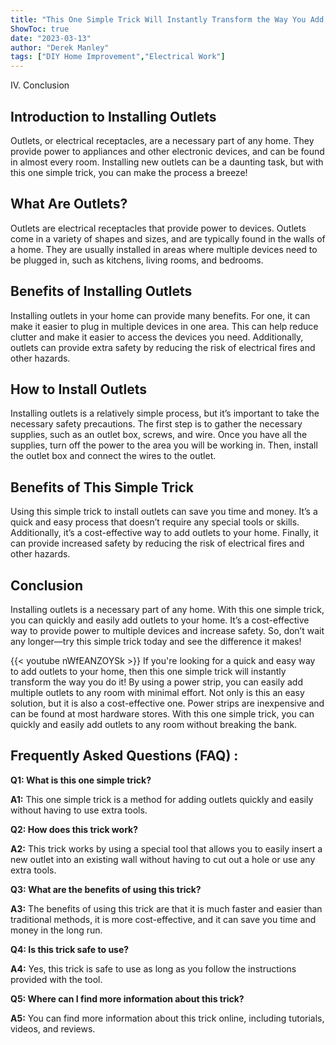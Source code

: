 ```yaml
---
title: "This One Simple Trick Will Instantly Transform the Way You Add Outlets!"
ShowToc: true 
date: "2023-03-13"
author: "Derek Manley" 
tags: ["DIY Home Improvement","Electrical Work"]
---
```

IV. Conclusion

## Introduction to Installing Outlets

Outlets, or electrical receptacles, are a necessary part of any home. They provide power to appliances and other electronic devices, and can be found in almost every room. Installing new outlets can be a daunting task, but with this one simple trick, you can make the process a breeze! 

## What Are Outlets?

Outlets are electrical receptacles that provide power to devices. Outlets come in a variety of shapes and sizes, and are typically found in the walls of a home. They are usually installed in areas where multiple devices need to be plugged in, such as kitchens, living rooms, and bedrooms. 

## Benefits of Installing Outlets

Installing outlets in your home can provide many benefits. For one, it can make it easier to plug in multiple devices in one area. This can help reduce clutter and make it easier to access the devices you need. Additionally, outlets can provide extra safety by reducing the risk of electrical fires and other hazards. 

## How to Install Outlets

Installing outlets is a relatively simple process, but it’s important to take the necessary safety precautions. The first step is to gather the necessary supplies, such as an outlet box, screws, and wire. Once you have all the supplies, turn off the power to the area you will be working in. Then, install the outlet box and connect the wires to the outlet. 

## Benefits of This Simple Trick

Using this simple trick to install outlets can save you time and money. It’s a quick and easy process that doesn’t require any special tools or skills. Additionally, it’s a cost-effective way to add outlets to your home. Finally, it can provide increased safety by reducing the risk of electrical fires and other hazards. 

## Conclusion

Installing outlets is a necessary part of any home. With this one simple trick, you can quickly and easily add outlets to your home. It’s a cost-effective way to provide power to multiple devices and increase safety. So, don’t wait any longer—try this simple trick today and see the difference it makes!

{{< youtube nWfEANZOYSk >}} 
If you're looking for a quick and easy way to add outlets to your home, then this one simple trick will instantly transform the way you do it! By using a power strip, you can easily add multiple outlets to any room with minimal effort. Not only is this an easy solution, but it is also a cost-effective one. Power strips are inexpensive and can be found at most hardware stores. With this one simple trick, you can quickly and easily add outlets to any room without breaking the bank.

## Frequently Asked Questions (FAQ) :
**Q1: What is this one simple trick?**

**A1:** This one simple trick is a method for adding outlets quickly and easily without having to use extra tools. 

**Q2: How does this trick work?**

**A2:** This trick works by using a special tool that allows you to easily insert a new outlet into an existing wall without having to cut out a hole or use any extra tools. 

**Q3: What are the benefits of using this trick?**

**A3:** The benefits of using this trick are that it is much faster and easier than traditional methods, it is more cost-effective, and it can save you time and money in the long run. 

**Q4: Is this trick safe to use?**

**A4:** Yes, this trick is safe to use as long as you follow the instructions provided with the tool. 

**Q5: Where can I find more information about this trick?**

**A5:** You can find more information about this trick online, including tutorials, videos, and reviews.





